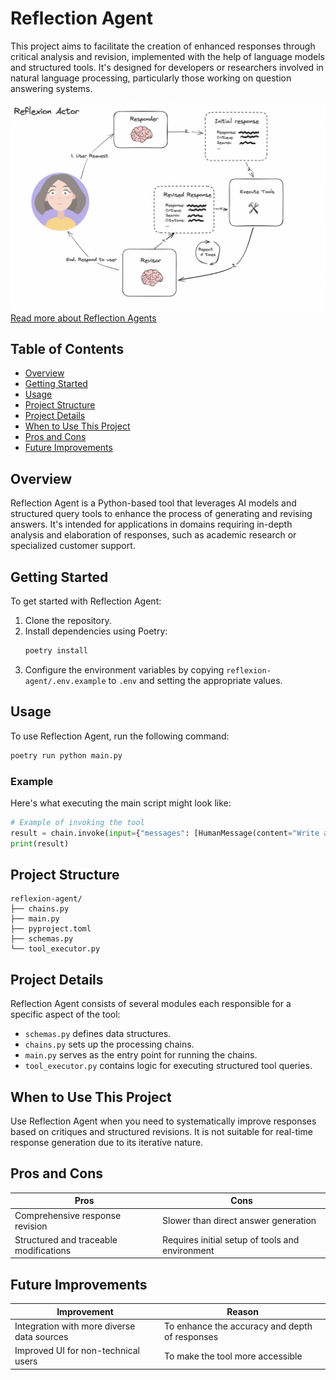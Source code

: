 # Reflection Agent

This project aims to facilitate the creation of enhanced responses through critical analysis and revision, implemented with the help of language models and structured tools. It's designed for developers or researchers involved in natural language processing, particularly those working on question answering systems.

![Agent Flowchart](Schema.png)
[Read more about Reflection Agents](https://blog.langchain.com/reflection-agents/)

## Table of Contents

- [Overview](#overview)
- [Getting Started](#getting-started)
- [Usage](#usage)
- [Project Structure](#project-structure)
- [Project Details](#project-details)
- [When to Use This Project](#when-to-use-this-project)
- [Pros and Cons](#pros-and-cons)
- [Future Improvements](#future-improvements)

## Overview

Reflection Agent is a Python-based tool that leverages AI models and structured query tools to enhance the process of generating and revising answers. It's intended for applications in domains requiring in-depth analysis and elaboration of responses, such as academic research or specialized customer support.

## Getting Started

To get started with Reflection Agent:

1. Clone the repository.
2. Install dependencies using Poetry:
   ```bash
   poetry install
   ```
3. Configure the environment variables by copying `reflexion-agent/.env.example` to `.env` and setting the appropriate values.

## Usage

To use Reflection Agent, run the following command:

```bash
poetry run python main.py
```

### Example

Here's what executing the main script might look like:

```python
# Example of invoking the tool
result = chain.invoke(input={"messages": [HumanMessage(content="Write about AI-Powered SOC / autonomous soc problem domain, list startups that do that and raised capital.")]})
print(result)
```

## Project Structure

```
reflexion-agent/
├── chains.py
├── main.py
├── pyproject.toml
├── schemas.py
└── tool_executor.py
```

## Project Details

Reflection Agent consists of several modules each responsible for a specific aspect of the tool:

- `schemas.py` defines data structures.
- `chains.py` sets up the processing chains.
- `main.py` serves as the entry point for running the chains.
- `tool_executor.py` contains logic for executing structured tool queries.

## When to Use This Project

Use Reflection Agent when you need to systematically improve responses based on critiques and structured revisions. It is not suitable for real-time response generation due to its iterative nature.

## Pros and Cons

| Pros                                   | Cons                                            |
| -------------------------------------- | ----------------------------------------------- |
| Comprehensive response revision        | Slower than direct answer generation            |
| Structured and traceable modifications | Requires initial setup of tools and environment |

## Future Improvements

| Improvement                                | Reason                                         |
| ------------------------------------------ | ---------------------------------------------- |
| Integration with more diverse data sources | To enhance the accuracy and depth of responses |
| Improved UI for non-technical users        | To make the tool more accessible               |

<!-- Last updated: 0c2c271cef34bbf68b2208e83d89cec4fbdc9213 -->
